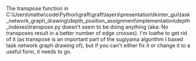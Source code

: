 The transpose function in C:\Users\mattw\code\Python\graft\graft\layers\presentation\tkinter_gui\task_network_graph_drawing\depth_position_assignment\implementation\depth_indexes\transpose.py doesn't seem to be doing anything (aka: No transposes result in a better number of edge crosses).
I'm loathe to get rid of it (as transpose is an important part of the sugiyama algorithm I based task network graph drawing of), but if you can't either fix it or change it to a useful form, it needs to go.